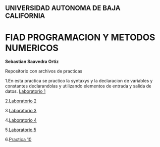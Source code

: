 ## UNIVERSIDAD AUTONOMA DE BAJA CALIFORNIA 
# FIAD PROGRAMACION Y METODOS NUMERICOS 

**Sebastian Saavedra Ortiz**

Repositorio con archivos de practicas 


1.En esta practica se practico la syntaxys y la declaracion de variables y constantes declarandolas y utilizando elementos de entrada y salida de datos.
[Laboratorio 1](https://github.com/ssaavedrao/Proyecto-PYMN/tree/main/Laboratorio%201)

2.[Laboratorio 2](https://github.com/ssaavedrao/Proyecto-PYMN/tree/main/Laboratorio%202)

3.[Laboratorio 3](https://github.com/ssaavedrao/Proyecto-PYMN/tree/main/Laboratorio%203)

4.[Laboratorio 4](https://github.com/ssaavedrao/Proyecto-PYMN/tree/main/Laboratorio%204)

5.[Laboratorio 5](https://github.com/ssaavedrao/Proyecto-PYMN/tree/main/L5-Sebastian%20Saavedra)

6.[Practica 10](https://github.com/ssaavedrao/Proyecto-PYMN/blob/main/Practica%2010%20-%20Sebastian%20Saavedra.cpp)
